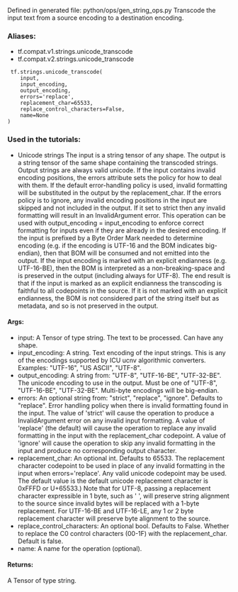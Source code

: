 Defined in generated file: python/ops/gen_string_ops.py
Transcode the input text from a source encoding to a destination encoding.
### Aliases:
- tf.compat.v1.strings.unicode_transcode
- tf.compat.v2.strings.unicode_transcode

```
 tf.strings.unicode_transcode(
    input,
    input_encoding,
    output_encoding,
    errors='replace',
    replacement_char=65533,
    replace_control_characters=False,
    name=None
)
```
### Used in the tutorials:
- Unicode strings
The input is a string tensor of any shape. The output is a string tensor of the same shape containing the transcoded strings. Output strings are always valid unicode. If the input contains invalid encoding positions, the errors attribute sets the policy for how to deal with them. If the default error-handling policy is used, invalid formatting will be substituted in the output by the replacement_char. If the errors policy is to ignore, any invalid encoding positions in the input are skipped and not included in the output. If it set to strict then any invalid formatting will result in an InvalidArgument error.
This operation can be used with output_encoding = input_encoding to enforce correct formatting for inputs even if they are already in the desired encoding.
If the input is prefixed by a Byte Order Mark needed to determine encoding (e.g. if the encoding is UTF-16 and the BOM indicates big-endian), then that BOM will be consumed and not emitted into the output. If the input encoding is marked with an explicit endianness (e.g. UTF-16-BE), then the BOM is interpreted as a non-breaking-space and is preserved in the output (including always for UTF-8).
The end result is that if the input is marked as an explicit endianness the transcoding is faithful to all codepoints in the source. If it is not marked with an explicit endianness, the BOM is not considered part of the string itself but as metadata, and so is not preserved in the output.
#### Args:
- input: A Tensor of type string. The text to be processed. Can have any shape.
- input_encoding: A string. Text encoding of the input strings. This is any of the encodings supported by ICU ucnv algorithmic converters. Examples: "UTF-16", "US ASCII", "UTF-8".
- output_encoding: A string from: "UTF-8", "UTF-16-BE", "UTF-32-BE". The unicode encoding to use in the output. Must be one of "UTF-8", "UTF-16-BE", "UTF-32-BE". Multi-byte encodings will be big-endian.
- errors: An optional string from: "strict", "replace", "ignore". Defaults to "replace". Error handling policy when there is invalid formatting found in the input. The value of 'strict' will cause the operation to produce a InvalidArgument error on any invalid input formatting. A value of 'replace' (the default) will cause the operation to replace any invalid formatting in the input with the replacement_char codepoint. A value of 'ignore' will cause the operation to skip any invalid formatting in the input and produce no corresponding output character.
- replacement_char: An optional int. Defaults to 65533. The replacement character codepoint to be used in place of any invalid formatting in the input when errors='replace'. Any valid unicode codepoint may be used. The default value is the default unicode replacement character is 0xFFFD or U+65533.)
Note that for UTF-8, passing a replacement character expressible in 1 byte, such as ' ', will preserve string alignment to the source since invalid bytes will be replaced with a 1-byte replacement. For UTF-16-BE and UTF-16-LE, any 1 or 2 byte replacement character will preserve byte alignment to the source.
- replace_control_characters: An optional bool. Defaults to False. Whether to replace the C0 control characters (00-1F) with the replacement_char. Default is false.
- name: A name for the operation (optional).
#### Returns:
A Tensor of type string.
